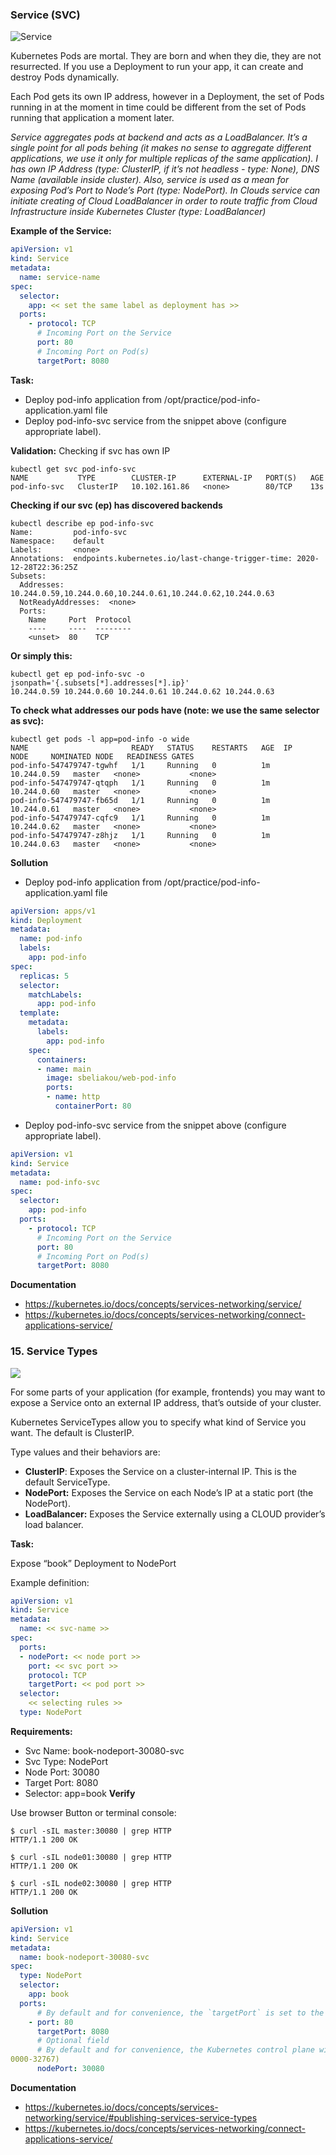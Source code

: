### Service (SVC)
![Service](img/14-1.png)

Kubernetes Pods are mortal. They are born and when they die, they are not resurrected. If you use a Deployment to run your app, it can create and destroy Pods dynamically.

Each Pod gets its own IP address, however in a Deployment, the set of Pods running in at the moment in time could be different from the set of Pods running that application a moment later.

*Service aggregates pods at backend and acts as a LoadBalancer. It’s a single point for all pods behing (it makes no sense to aggregate different applications, we use it only for multiple replicas of the same application). I has own IP Address (type: ClusterIP, if it’s not headless - type: None), DNS Name (available inside cluster). Also, service is used as a mean for exposing Pod’s Port to Node’s Port (type: NodePort). In Clouds service can initiate creating of Cloud LoadBalancer in order to route traffic from Cloud Infrastructure inside Kubernetes Cluster (type: LoadBalancer)*

**Example of the Service:**
```yaml
apiVersion: v1
kind: Service
metadata:
  name: service-name
spec:
  selector:
    app: << set the same label as deployment has >>
  ports:
    - protocol: TCP
      # Incoming Port on the Service
      port: 80
      # Incoming Port on Pod(s)
      targetPort: 8080
```
**Task:**

- Deploy pod-info application from /opt/practice/pod-info-application.yaml file
- Deploy pod-info-svc service from the snippet above (configure appropriate label).

**Validation:**
Checking if svc has own IP

```shell
kubectl get svc pod-info-svc
NAME           TYPE        CLUSTER-IP      EXTERNAL-IP   PORT(S)   AGE
pod-info-svc   ClusterIP   10.102.161.86   <none>        80/TCP    13s
```
**Checking if our svc (ep) has discovered backends**

```shell
kubectl describe ep pod-info-svc
Name:         pod-info-svc
Namespace:    default
Labels:       <none>
Annotations:  endpoints.kubernetes.io/last-change-trigger-time: 2020-12-28T22:36:25Z
Subsets:
  Addresses:          10.244.0.59,10.244.0.60,10.244.0.61,10.244.0.62,10.244.0.63
  NotReadyAddresses:  <none>
  Ports:
    Name     Port  Protocol
    ----     ----  --------
    <unset>  80    TCP
```
**Or simply this:**

```shell
kubectl get ep pod-info-svc -o jsonpath='{.subsets[*].addresses[*].ip}'
10.244.0.59 10.244.0.60 10.244.0.61 10.244.0.62 10.244.0.63
```
**To check what addresses our pods have (note: we use the same selector as svc):**

```shell
kubectl get pods -l app=pod-info -o wide
NAME                       READY   STATUS    RESTARTS   AGE  IP            NODE     NOMINATED NODE   READINESS GATES
pod-info-547479747-tgwhf   1/1     Running   0          1m   10.244.0.59   master   <none>           <none>
pod-info-547479747-qtqph   1/1     Running   0          1m   10.244.0.60   master   <none>           <none>
pod-info-547479747-fb65d   1/1     Running   0          1m   10.244.0.61   master   <none>           <none>
pod-info-547479747-cqfc9   1/1     Running   0          1m   10.244.0.62   master   <none>           <none>
pod-info-547479747-z8hjz   1/1     Running   0          1m   10.244.0.63   master   <none>           <none>
```

**Sollution**
- Deploy pod-info application from /opt/practice/pod-info-application.yaml file
```yaml
apiVersion: apps/v1
kind: Deployment
metadata:
  name: pod-info
  labels:
    app: pod-info
spec:
  replicas: 5
  selector:
    matchLabels:
      app: pod-info
  template:
    metadata:
      labels:
        app: pod-info
    spec:
      containers:
      - name: main
        image: sbeliakou/web-pod-info
        ports:
        - name: http
          containerPort: 80
```

- Deploy pod-info-svc service from the snippet above (configure appropriate label).
```yaml
apiVersion: v1
kind: Service
metadata:
  name: pod-info-svc
spec:
  selector:
    app: pod-info
  ports:
    - protocol: TCP
      # Incoming Port on the Service
      port: 80
      # Incoming Port on Pod(s)
      targetPort: 8080
```
**Documentation**

- https://kubernetes.io/docs/concepts/services-networking/service/
- https://kubernetes.io/docs/concepts/services-networking/connect-applications-service/


### 15. Service Types

![](img/15-1.png)

For some parts of your application (for example, frontends) you may want to expose a Service onto an external IP address, that’s outside of your cluster.

Kubernetes ServiceTypes allow you to specify what kind of Service you want. The default is ClusterIP.

Type values and their behaviors are:

- **ClusterIP**: Exposes the Service on a cluster-internal IP. This is the default ServiceType.
- **NodePort:** Exposes the Service on each Node’s IP at a static port (the NodePort).
- **LoadBalancer:** Exposes the Service externally using a CLOUD provider’s load balancer.

**Task:**

Expose “book” Deployment to NodePort

Example definition:

```yaml
apiVersion: v1
kind: Service
metadata:
  name: << svc-name >>
spec:
  ports:
  - nodePort: << node port >>
    port: << svc port >>
    protocol: TCP
    targetPort: << pod port >>
  selector:
    << selecting rules >>
  type: NodePort
```

**Requirements:**

- Svc Name: book-nodeport-30080-svc
- Svc Type: NodePort
- Node Port: 30080
- Target Port: 8080
- Selector: app=book
**Verify**

Use browser Button or terminal console:
```shell
$ curl -sIL master:30080 | grep HTTP
HTTP/1.1 200 OK

$ curl -sIL node01:30080 | grep HTTP
HTTP/1.1 200 OK

$ curl -sIL node02:30080 | grep HTTP
HTTP/1.1 200 OK
```

**Sollution**
```yaml
apiVersion: v1
kind: Service
metadata:
  name: book-nodeport-30080-svc
spec:
  type: NodePort
  selector:
    app: book
  ports:
      # By default and for convenience, the `targetPort` is set to the same value as the `port` field.
    - port: 80
      targetPort: 8080
      # Optional field
      # By default and for convenience, the Kubernetes control plane will allocate a port from a range (default: 3
0000-32767)
      nodePort: 30080
```

**Documentation**
- https://kubernetes.io/docs/concepts/services-networking/service/#publishing-services-service-types
- https://kubernetes.io/docs/concepts/services-networking/connect-applications-service/
